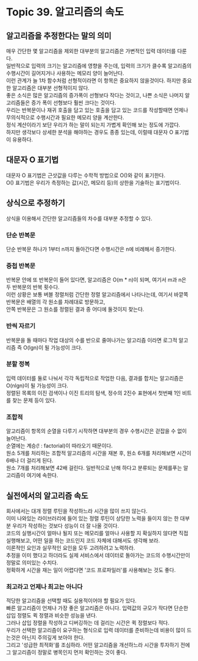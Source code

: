 # Topic 39. 알고리즘의 속도
## 알고리즘을 추정한다는 말의 의미
매우 간단한 몇 알고리즘을 제외한 대부분의 알고리즘은 가변적인 입력 데이터를 다룬다.  
일반적으로 입력의 크기는 알고리즘에 영향을 주는데, 입력의 크기가 클수록 알고리즘의 수행시간이 길어지거나 사용하는 메모리 양이 늘어난다.  
이런 관계가 늘 1차 함수처럼 선형적이라면 이 항목은 중요하지 않을것이다. 하지만 중요한 알고리즘은 대부분 선형적이지 않다.  
좋은 소식은 많은 알고리즘의 증가폭이 선형보다 작다는 것이고, 나쁜 소식은 나머지 알고리즘들은 증가 폭이 선형보다 훨씬 크다는 것이다.  
우리는 반복문이나 재귀 호출을 담고 있는 호출을 담고 있는 코드를 작성할때면 언제나 무의식적으로 수행시간과 필요한 메모리 양을 계산한다.  
정식 계산이라기 보단 우리가 하는 말이 되는지 가볍게 확인해 보는 정도에 가깝다.  
하지만 생각보다 상세한 분석을 해야하는 경우도 종종 있는데, 이럴때 대문자 O 표기법이 유용하다.  

## 대문자 O 표기법
대문자 O 표기법은 근삿값을 다루는 수학적 방법으로 O()와 같이 표기한다.  
O() 표기법은 우리가 측정하는 값(시간, 메모리 등)의 상한을 기술하는 표기법이다.  


## 상식으로 추정하기
상식을 이용해서 간단한 알고리즘들의 차수를 대부분 추정할 수 있다.  

### 단순 반복문
단순 반복문 하나가 1부터 n까지 돌아간다면 수행시간은 n에 비례해서 증가한다.  

### 중첩 반복문
반복문 안에 또 반복문이 들어 있다면, 알고리즘은 O(m * n)이 되며, 여기서 m과 n은 두 반복문의 반복 횟수다.  
이런 상황은 보통 버블 정렬처럼 간단한 정렬 알고리즘에서 나타나는데, 여기서 바깥쪽 반복문은 배열의 각 원소를 차례대로 방문하고,  
안쪽 반복문은 그 원소를 정렬된 결과 중 어디에 둘것이지 찾는다.  

### 반씩 자르기
반복문을 돌 때마다 작업 대상의 수를 반으로 줄여나가는 알고리즘 이라면 로그적 알고리즘 즉 O(lgn)이 될 가능성이 크다.

### 분할 정복
입력 데이터를 둘로 나눠서 각각 독립적으로 작업한 다음, 결과를 합치는 알고리즘은 O(nlgn)이 될 가능성이 크다.  
정렬된 목록의 이진 검색이나 이진 트리의 탐색, 정수의 2진수 표현에서 첫번째 1인 비트를 찾는 문제 등이 있다.

### 조합적
알고리즘이 항목의 순열을 다루기 시작하면 대부분의 경우 수행시간은 걷잡을 수 없이 늘어난다.  
순열에는 계승(! : factorial)이 따라오기 때문이다.  
원소 5개를 처리하는 조합적 알고리즘의 시간을 재본 후, 원소 6개를 처리해보면 시간이 6배나 더 걸리게 된다.  
원소 7개를 처리해보면 42배 걸린다. 일반적으로 난해 하다고 분류되는 문제를푸는 알고리즘이 여기에 속한다.  

## 실전에서의 알고리즘 속도
회사에서는 대개 정렬 루틴을 작성하느라 시간을 많이 쓰지 않는다.  
이미 나와있는 라이브러리에 들어 있는 정렬 루틴이 상당한 노력을 들이지 않는 한 대부분 우리가 작성하는 것보다 성능이 더 잘 나올 것이다.  
코드의 실행시간이 얼마나 될지 또는 메모리를 얼마나 사용할 지 확실하지 않다면 직접 실행해보고, 어떤 일을 하는 코드인지 코드 자체에 대해서도 생각해 보라.  
이론적인 요인과 실무적인 요인을 모두 고려하려고 노력하라.  
추정을 이미 했다고 하더라도 실제 서비스에서 데이터로 돌아가는 코드의 수행시간만이 정말로 의미있는 수치다.  
정확하게 시간을 재는 일이 어렵다면 '코드 프로파일러'를 사용해보는 것도 좋다.  

### 최고라고 언제나 최고는 아니다
적당한 알고리즘을 선택할 때도 실용적이어야 할 필요가 있다.  
빠른 알고리즘이 언제나 가장 좋은 알고리즘은 아니다. 입력값의 규모가 작다면 단순한 삽입 정렬도 퀵 정렬과 비슷한 성능을 낸다.  
그러나 삽입 정렬을 작성하고 디버깅하는 데 걸리는 시간은 퀵 정렬보다 적다.  
우리가 선택한 알고리즘이 요구하는 형식으로 입력 데이터를 준비하는데 비용이 많이 드는것은 아닌지 주의깊게 보아야 한다.  
그리고 '성급한 최적화'를 조심하라. 어떤 알고리즘을 개선하느라 시간을 투자하기 전에 그 알고리즘이 정말로 병목인지 먼저 확인하는 것이 좋다.
